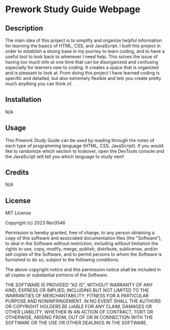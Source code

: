 # Prework Study Guide Webpage

## Description

The main idea of this project is to simplify and organize helpful information for learning the basics of HTML, CSS, and JavaScript. I built this project in order to establish a strong base in my journey to learn coding, and to have a useful tool to look back to whenever I need help. This solves the issue of having too much info at one time that can be disorganized and confusing especially for learners new to coding. It creates a space that is organized and is pleasant to look at. From doing this project I have learned coding is specific and detailed, but also extremely flexible and lets you create pretty much anything you can think of.

## Installation

N/A

## Usage

This Prework Study Guide can be used by reading through the notes of each type of programming language (HTML, CSS, JavaScript). If you would like to randomize which section to lookover, open the DevTools console and the JavaScript will tell you which language to study next! 

## Credits

N/A

## License

MIT License

Copyright (c) 2023 Ren3546

Permission is hereby granted, free of charge, to any person obtaining a copy
of this software and associated documentation files (the "Software"), to deal
in the Software without restriction, including without limitation the rights
to use, copy, modify, merge, publish, distribute, sublicense, and/or sell
copies of the Software, and to permit persons to whom the Software is
furnished to do so, subject to the following conditions:

The above copyright notice and this permission notice shall be included in all
copies or substantial portions of the Software.

THE SOFTWARE IS PROVIDED "AS IS", WITHOUT WARRANTY OF ANY KIND, EXPRESS OR
IMPLIED, INCLUDING BUT NOT LIMITED TO THE WARRANTIES OF MERCHANTABILITY,
FITNESS FOR A PARTICULAR PURPOSE AND NONINFRINGEMENT. IN NO EVENT SHALL THE
AUTHORS OR COPYRIGHT HOLDERS BE LIABLE FOR ANY CLAIM, DAMAGES OR OTHER
LIABILITY, WHETHER IN AN ACTION OF CONTRACT, TORT OR OTHERWISE, ARISING FROM,
OUT OF OR IN CONNECTION WITH THE SOFTWARE OR THE USE OR OTHER DEALINGS IN THE
SOFTWARE.
